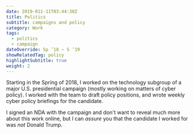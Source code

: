 ```yaml
---
date: 2019-011-11T03:44:30Z
title: Politics
subtitle: campaigns and policy
category: Work
tags:
  - politics
  - campaign
dateOverride: Sp ’18 – S ’19
showRelatedTag: policy
highlightSubtitle: true
weight: 2
---
```


Starting in the Spring of 2018, I worked on the technology subgroup of a major U.S. presidential campaign (mostly working on matters of cyber policy). I worked with the team to draft policy positions, and wrote weekly cyber policy briefings for the candidate.

I signed an NDA with the campaign and don't want to reveal much more about this work online, but I can _assure_ you that the candidate I worked for was _not_ Donald Trump.